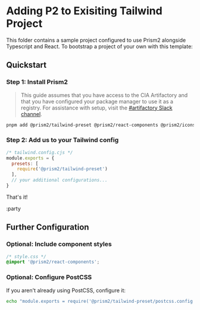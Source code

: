# Adding P2 to Exisiting Tailwind Project

This folder contains a sample project configured to use Prism2 alongside Typescript and React. To bootstrap a project of your own with this template:



## Quickstart

### Step 1: Install Prism2

> This guide assumes that you have access to the CIA Artifactory and that you have configured your package manager to use it as a registry. For assistance with setup, visit the [#artifactory Slack channel]().

```bash
pnpm add @prism2/tailwind-preset @prism2/react-components @prism2/icons
```

### Step 2: Add us to your Tailwind config


```js
/* tailwind.config.cjs */
module.exports = {
  presets: [
    require('@prism2/tailwind-preset')
  ],
  // your additional configurations...
}
```

That's it!

:party

## Further Configuration

### Optional: Include component styles

```css
/* style.css */
@import '@prism2/react-components';
```


### Optional: Configure PostCSS

If you aren't already using PostCSS, configure it:

```bash
echo "module.exports = require('@prism2/tailwind-preset/postcss.config')" >> postcss.config.cjs
```
